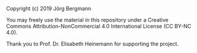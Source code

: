 Copyright (c) 2019 Jörg Bergmann

You may freely use the material in this repository under a Creative Commons Attribution-NonCommercial 4.0 International License (CC BY-NC 4.0).

Thank you to Prof. Dr. Elisabeth Heinemann for supporting the project.
